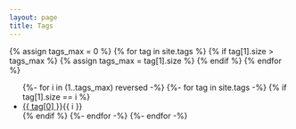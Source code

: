 ```yaml
---
layout: page
title: Tags
---
```


{% assign tags_max = 0 %}
{% for tag in site.tags %}
    {% if tag[1].size > tags_max %}
    {% assign tags_max = tag[1].size %}
    {% endif %}
{% endfor %}

<ul class="tagscontainer">
{%- for i in (1..tags_max) reversed -%}
{%- for tag in site.tags -%}
{% if tag[1].size == i %}
<li class="tag"><a href="/tags/{{ tag[0] | downcase }}">{{ tag[0] }}</a><span class="float-right">{{ i }}</span></li>
{% endif %}
{%- endfor -%}
{%- endfor -%}
</ul>